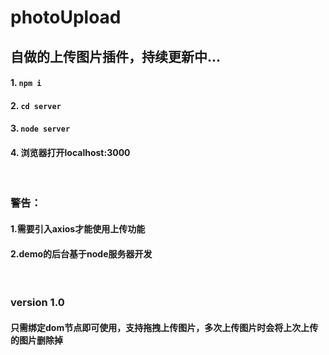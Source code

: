 # photoUpload
## 自做的上传图片插件，持续更新中...
#### 1. `npm i`
#### 2. `cd server`
#### 3. `node server`
#### 4. 浏览器打开localhost:3000
<br>

### 警告：
#### 1.需要引入axios才能使用上传功能
#### 2.demo的后台基于node服务器开发
<br>

### version 1.0
#### 只需绑定dom节点即可使用，支持拖拽上传图片，多次上传图片时会将上次上传的图片删除掉
